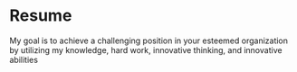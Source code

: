 # Resume
My goal is to achieve a challenging position in your esteemed organization by utilizing my  knowledge, hard work, innovative thinking, and innovative abilities
